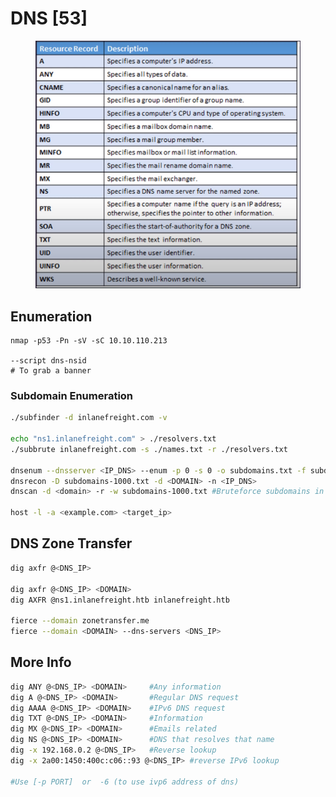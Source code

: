 # DNS \[53]

<figure><img src="../../.gitbook/assets/image (47).png" alt=""><figcaption></figcaption></figure>

## Enumeration

```shell-session
nmap -p53 -Pn -sV -sC 10.10.110.213

--script dns-nsid
# To grab a banner
```

### Subdomain Enumeration

```bash
./subfinder -d inlanefreight.com -v

echo "ns1.inlanefreight.com" > ./resolvers.txt
./subbrute inlanefreight.com -s ./names.txt -r ./resolvers.txt

dnsenum --dnsserver <IP_DNS> --enum -p 0 -s 0 -o subdomains.txt -f subdomains-1000.txt <DOMAIN>
dnsrecon -D subdomains-1000.txt -d <DOMAIN> -n <IP_DNS>
dnscan -d <domain> -r -w subdomains-1000.txt #Bruteforce subdomains in recursive way, https://github.com/rbsec/dnscan

host -l -a <example.com> <target_ip>
```

## DNS Zone Transfer

```bash
dig axfr @<DNS_IP>

dig axfr @<DNS_IP> <DOMAIN>
dig AXFR @ns1.inlanefreight.htb inlanefreight.htb

fierce --domain zonetransfer.me
fierce --domain <DOMAIN> --dns-servers <DNS_IP>
```

## More Info

```bash
dig ANY @<DNS_IP> <DOMAIN>     #Any information
dig A @<DNS_IP> <DOMAIN>       #Regular DNS request
dig AAAA @<DNS_IP> <DOMAIN>    #IPv6 DNS request
dig TXT @<DNS_IP> <DOMAIN>     #Information
dig MX @<DNS_IP> <DOMAIN>      #Emails related
dig NS @<DNS_IP> <DOMAIN>      #DNS that resolves that name
dig -x 192.168.0.2 @<DNS_IP>   #Reverse lookup
dig -x 2a00:1450:400c:c06::93 @<DNS_IP> #reverse IPv6 lookup

#Use [-p PORT]  or  -6 (to use ivp6 address of dns)
```

